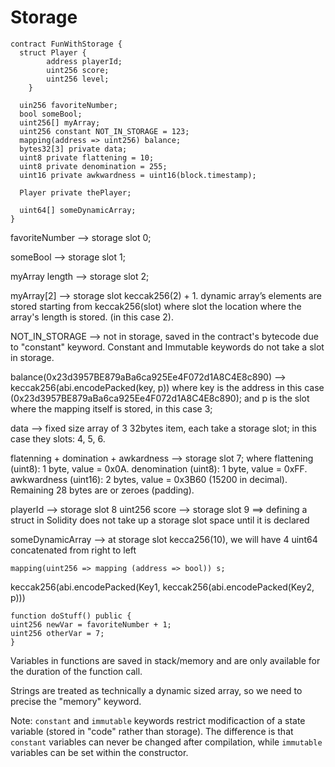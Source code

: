 # Storage

```solidity
contract FunWithStorage {
  struct Player {
        address playerId;
        uint256 score;
        uint256 level;
    }

  uin256 favoriteNumber;
  bool someBool;
  uint256[] myArray;
  uint256 constant NOT_IN_STORAGE = 123;
  mapping(address => uint256) balance;
  bytes32[3] private data;
  uint8 private flattening = 10;
  uint8 private denomination = 255;
  uint16 private awkwardness = uint16(block.timestamp);

  Player private thePlayer;

  uint64[] someDynamicArray;
}
```
favoriteNumber --> storage slot 0;

someBool --> storage slot 1;

myArray length --> storage slot 2;

myArray[2] --> storage slot keccak256(2) + 1.  dynamic array’s elements are stored starting from keccak256(slot) where slot the location where the array's length is stored. (in this case 2).

NOT_IN_STORAGE --> not in storage, saved in the contract's bytecode due to "constant" keyword. Constant and Immutable keywords do not take a slot in storage.

balance(0x23d3957BE879aBa6ca925Ee4F072d1A8C4E8c890) --> keccak256(abi.encodePacked(key, p)) where key is the address in this case (0x23d3957BE879aBa6ca925Ee4F072d1A8C4E8c890); and p is the slot where the mapping itself is stored, in this case 3;

data --> fixed size array of 3 32bytes item, each take a storage slot; in this case they slots: 4, 5, 6.

flatenning + domination + awkardness --> storage slot 7; where flattening (uint8): 1 byte, value = 0x0A. denomination (uint8): 1 byte, value = 0xFF. awkwardness (uint16): 2 bytes, value = 0x3B60 (15200 in decimal). Remaining 28 bytes are or zeroes (padding).

playerId --> storage slot 8
uint256 score --> storage slot 9
==> defining a struct in Solidity does not take up a storage slot space until it is declared 

someDynamicArray --> at storage slot kecca256(10), we will have 4 uint64 concatenated from right to left

```solidity
mapping(uint256 => mapping (address => bool)) s;
```
keccak256(abi.encodePacked(Key1, keccak256(abi.encodePacked(Key2, p)))


```solidity
function doStuff() public {
uint256 newVar = favoriteNumber + 1;
uint256 otherVar = 7;
}
```

Variables in functions are saved in stack/memory and are only available for the duration of the function call.

Strings are treated as technically a dynamic sized array, so we need to precise the "memory" keyword.

Note: ```constant``` and ```immutable``` keywords restrict modificaction of a state variable (stored in "code" rather than storage). The difference is that ```constant``` variables can never be changed after compilation, while ```immutable``` variables can be set within the constructor.
